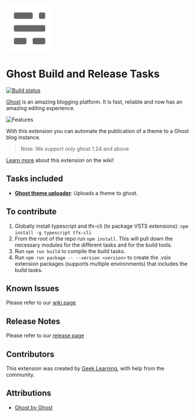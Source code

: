 ![Icon](https://github.com/geeklearningio/gl-vsts-tasks-ghost/blob/master/Extension/extension-icon.png)

# Ghost Build and Release Tasks

[![Build status](https://geeklearning.visualstudio.com/Ghost%20VSTS%20Extension/_apis/build/status/Ghost%20VSTS%20Extension-CI)](https://geeklearning.visualstudio.com/Ghost%20VSTS%20Extension/_build/latest?definitionId=138)

[Ghost](https://ghostpkg.com/) is an amazing blogging platform. It is fast, reliable and now has an amazing editing experience. 

![Features](https://github.com/geeklearningio/gl-vsts-tasks-ghost/blob/master/Extension/Screenshots/GBranding-Main.png)

With this extension you can automate the publication of a theme to a Ghost blog instance. 

> Note: We support only ghost 1.24 and above


[Learn more](https://github.com/geeklearningio/gl-vsts-tasks-ghost/wiki) about this extension on the wiki!

## Tasks included

* **[Ghost theme uploader](https://github.com/geeklearningio/gl-vsts-tasks-ghost/wiki/Ghost-Theme-Uploader)**: Uploads a theme to ghost.

## To contribute

1. Globally install typescript and tfx-cli (to package VSTS extensions): `npm install -g typescript tfx-cli`
2. From the root of the repo run `npm install`. This will pull down the necessary modules for the different tasks and for the build tools.
3. Run `npm run build` to compile the build tasks.
4. Run `npm run package -- --version <version>` to create the .vsix extension packages (supports multiple environments) that includes the build tasks.

## Known Issues

Please refer to our [wiki page](https://github.com/geeklearningio/gl-vsts-tasks-ghost/wiki/Known-Issues)

## Release Notes

Please refer to our [release page](https://github.com/geeklearningio/gl-vsts-tasks-ghost/releases)

## Contributors

This extension was created by [Geek Learning](http://geeklearning.io/), with help from the community.

## Attributions

* [Ghost by Ghost](https://ghost.org/)

